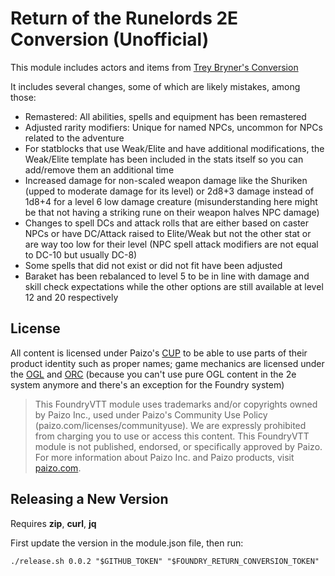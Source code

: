 # Return of the Runelords 2E Conversion (Unofficial)

This module includes actors and items from [Trey Bryner's Conversion](https://www.pathfinderinfinite.com/product/428355/Runelords-in-a-New-Age-A-Return-of-the-Runelords-2e-Conversion)

It includes several changes, some of which are likely mistakes, among those:

* Remastered: All abilities, spells and equipment has been remastered
* Adjusted rarity modifiers: Unique for named NPCs, uncommon for NPCs related to the adventure
* For statblocks that use Weak/Elite and have additional modifications, the Weak/Elite template has been included in the stats itself so you can add/remove them an additional time
* Increased damage for non-scaled weapon damage like the Shuriken (upped to moderate damage for its level) or 2d8+3 damage instead of 1d8+4 for a level 6 low damage creature (misunderstanding here might be that not having a striking rune on their weapon halves NPC damage)
* Changes to spell DCs and attack rolls that are either based on caster NPCs or have DC/Attack raised to Elite/Weak but not the other stat or are way too low for their level (NPC spell attack modifiers are not equal to DC-10 but usually DC-8)
* Some spells that did not exist or did not fit have been adjusted 
* Baraket has been rebalanced to level 5 to be in line with damage and skill check expectations while the other options are still available at level 12 and 20 respectively

## License

All content is licensed under Paizo's [CUP](https://paizo.com/licenses/communityuse) to be able to use parts of their product identity such as proper names; game mechanics are licensed under the [OGL](./OpenGameLicense.md) and [ORC](./ORC.md) (because you can't use pure OGL content in the 2e system anymore and there's an exception for the Foundry system)

> This FoundryVTT module uses trademarks and/or copyrights owned by Paizo Inc., used under Paizo's Community Use Policy (paizo.com/licenses/communityuse). We are expressly prohibited from charging you to use or access this content. This FoundryVTT module is not published, endorsed, or specifically approved by Paizo. For more information about Paizo Inc. and Paizo products, visit [paizo.com](paizo.com).

## Releasing a New Version

Requires **zip**, **curl**, **jq**

First update the version in the module.json file, then run:

    ./release.sh 0.0.2 "$GITHUB_TOKEN" "$FOUNDRY_RETURN_CONVERSION_TOKEN"
